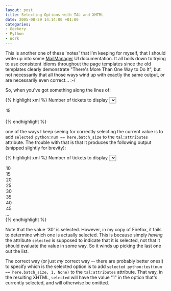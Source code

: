 ```yaml
---
layout: post
title: Selecting Options with TAL and XHTML
date: 2005-08-29 14:14:00 +01:00
categories:
- Geekery
- Python
- Work
---
```

This is another one of these 'notes' that I'm keeping for myself, that I should write up into some <a href="http://www.logicalware.com/" title="MailManager email response management system">MailManager</a> UI documentation.  It all boils down to trying to use consistent idioms throughout the page templates since the old templates clearly demonstrate "There's More Than One Way to Do It", but not necessarily that all those ways wind up with exactly the same output, or are necessarily even correct... :-/

So, when you've got something along the lines of:

{% highlight xml %}
<label for="batch_size:int" i18n:translate="number_of_tickets_to_display">Number of tickets to display</label>
<select id="batch_size:int" name="batch_size:int">
  <option tal:repeat="num python:range(10, 105, 5)" tal:attributes="value num" tal:content="num">15</option>
</select><br />
{% endhighlight %}

one of the ways I keep seeing for correctly selecting the current value is to add <code>selected python:num == here.batch_size</code> to the <code>tal:attributes</code> attribute.  The trouble with that is that it produces the following output (snipped slightly for brevity):

{% highlight xml %}
<label for="batch_size:int">Number of tickets to display</label>
<select id="batch_size:int" name="batch_size:int">
  <option selected="False" value="10">10</option>
  <option selected="False" value="15">15</option>
  <option selected="False" value="20">20</option>
  <option selected="False" value="25">25</option>
  <option selected="True" value="30">30</option>
  <option selected="False" value="35">35</option>
  <option selected="False" value="40">40</option>
  <option selected="False" value="45">45</option>
  ...
</select><br />
{% endhighlight %}

Note that the value '30' is selected.  However, in my copy of Firefox, it fails to determine which one is actually selected.  This is because simply <em>having</em> the attribute <code>selected</code> is supposed to indicate that it is selected, not that it should evaluate the value in some way.  So it winds up picking the last one out the list.

The correct way (or just <em>my</em> correct way -- there are probably better ones!) to specify which is the selected option is to add <code>selected python:test(num == here.batch_size, 1, None)</code> to the <code>tal:attributes</code> attribute.  That way, in the resulting XHTML, <code>selected</code> will have the value "1" in the option that's currently selected, and will otherwise be omitted.
